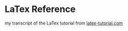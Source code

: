 ﻿# LaTex Reference

my transcript of the LaTex tutorial from [latex-tutorial.com](https://www.latex-tutorial.com/)


